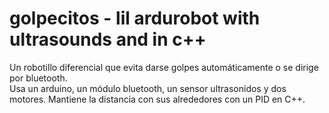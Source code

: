 # golpecitos - lil ardurobot with ultrasounds and in c++

Un robotillo diferencial que evita darse golpes automáticamente o se dirige por bluetooth.  
Usa un arduino, un módulo bluetooth, un sensor ultrasonidos y dos motores. Mantiene la distancia con sus alrededores con un PID en C++.

